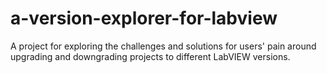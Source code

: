 # a-version-explorer-for-labview
A project for exploring the challenges and solutions for users' pain around upgrading and downgrading projects to different LabVIEW versions.
